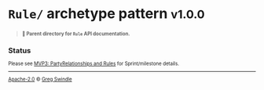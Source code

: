 # `Rule/` archetype pattern <small>v1.0.0<small>
> **:open_file_folder: Parent directory for `Rule` API documentation.**

## Status

Please see [MVP3: PartyRelationships and Rules](https://github.com/gregswindle/archetypes/milestone/3) for Sprint/milestone details.

---

[Apache-2.0][license-url] © [Greg Swindle](https://githbub.com/gregswindle)

[license-url]: /LICENSE
